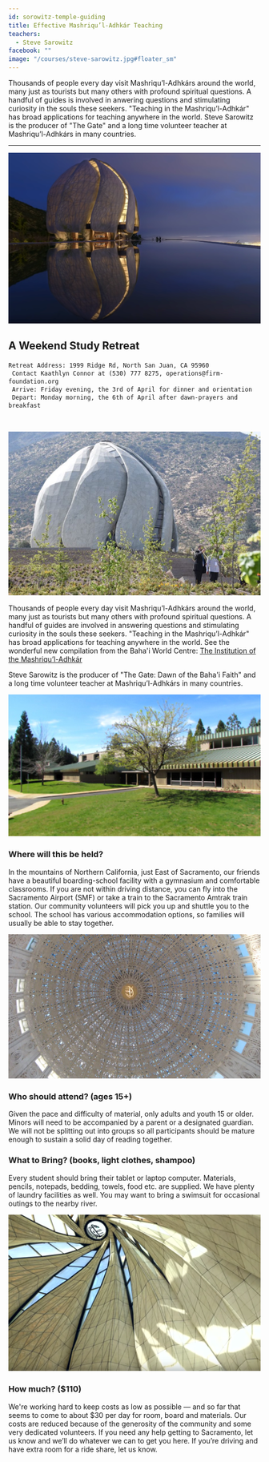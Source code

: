 ```yaml
---
id: sorowitz-temple-guiding
title: Effective Mashriqu’l-Adhkár Teaching
teachers:
  - Steve Sarowitz
facebook: ""
image: "/courses/steve-sarowitz.jpg#floater_sm"
---
```


Thousands of people every day visit Mashriqu’l-Adhkárs around the world, many just as tourists but many others with profound spiritual questions. A handful of guides is involved in anwering questions and stimulating curiosity in the souls these seekers. "Teaching in the Mashriqu’l-Adhkár" has broad applications for teaching anywhere in the world. Steve Sarowitz is the producer of "The Gate" and a long time volunteer teacher at Mashriqu’l-Adhkárs in many countries.

---


![temple](/courses/temple-chile-exterior-pool.png#full)

## A Weekend Study Retreat

```
Retreat Address: 1999 Ridge Rd, North San Juan, CA 95960
 Contact Kaathlyn Connor at (530) 777 8275, operations@firm-foundation.org
 Arrive: Friday evening, the 3rd of April for dinner and orientation
 Depart: Monday morning, the 6th of April after dawn-prayers and breakfast
```

<br>

![temple front](/courses/temple-chile.png#floater2)

Thousands of people every day visit Mashriqu’l-Adhkárs around the world, many just as tourists but many others with profound spiritual questions. A handful of guides are involved in answering questions and stimulating curiosity in the souls these seekers. "Teaching in the Mashriqu’l-Adhkár" has broad applications for teaching anywhere in the world. See the wonderful new compilation from the Baha'i World Centre:  [The Institution of the Mashriqu’l-Adhkár](https://www.bahai.org/library/authoritative-texts/compilations/institution-mashriqul-adhkar/institution-mashriqul-adhkar.pdf)

Steve Sarowitz is the producer of "The Gate: Dawn of the Baha'i Faith" and a long time volunteer teacher at Mashriqu’l-Adhkárs in many countries.


![school front](/courses/school-front2.jpg#floater)
### Where will this be held?

In the mountains of Northern California, just East of Sacramento, our friends have a beautiful boarding-school facility with a gymnasium and comfortable classrooms. If you are not within driving distance, you can fly into the Sacramento Airport (SMF) or take a train to the Sacramento Amtrak train station. Our community volunteers will pick you up and shuttle you to the school. The school has various accommodation options, so families will usually be able to stay together.



![software with tablet of ahmad](/courses/temple-wilmette-interior.png#floater2)
### Who should attend? (ages 15+)

Given the pace and difficulty of material, only adults and youth 15 or older. Minors will need to be accompanied by a parent or a designated guardian. We will not be splitting out into groups so all participants should be mature enough to sustain a solid day of reading together.



### What to Bring? (books, light clothes, shampoo)

Every student should bring their tablet or laptop computer. Materials, pencils, notepads, bedding, towels, food etc. are supplied. We have plenty of laundry facilities as well. You may want to bring a swimsuit for occasional outings to the nearby river.


![library of arabic books](/courses/temple-chile-interior.png#floater)

### How much? ($110)

We're working hard to keep costs as low as possible — and so far that seems to come to about $30 per day for room, board and materials. Our costs are reduced because of the generosity of the community and some very dedicated volunteers. If you need any help getting to Sacramento, let us know and we’ll do whatever we can to get you here. If you’re driving and have extra room for a ride share, let us know.

<br><br><br><br>
